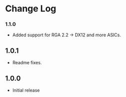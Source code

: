 # Change Log

### 1.1.0

- Added support for RGA 2.2 -> DX12 and more ASICs.

## 1.0.1
- Readme fixes.

## 1.0.0
- Initial release